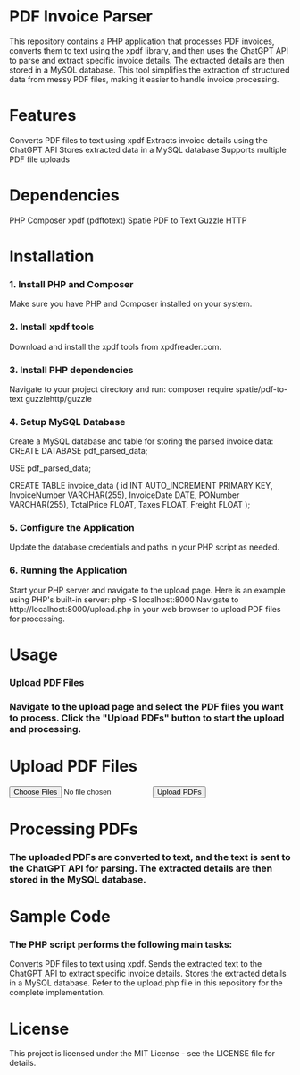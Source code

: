 # PDF Invoice Parser
This repository contains a PHP application that processes PDF invoices, converts them to text using the xpdf library, and then uses the ChatGPT API to parse and extract specific invoice details. The extracted details are then stored in a MySQL database. This tool simplifies the extraction of structured data from messy PDF files, making it easier to handle invoice processing.

# Features
Converts PDF files to text using xpdf
Extracts invoice details using the ChatGPT API
Stores extracted data in a MySQL database
Supports multiple PDF file uploads

# Dependencies
PHP
Composer
xpdf (pdftotext)
Spatie PDF to Text
Guzzle HTTP

# Installation
### 1. Install PHP and Composer
Make sure you have PHP and Composer installed on your system.

### 2. Install xpdf tools
Download and install the xpdf tools from xpdfreader.com.

### 3. Install PHP dependencies
Navigate to your project directory and run:
composer require spatie/pdf-to-text guzzlehttp/guzzle

### 4. Setup MySQL Database
Create a MySQL database and table for storing the parsed invoice data:
CREATE DATABASE pdf_parsed_data;

USE pdf_parsed_data;

CREATE TABLE invoice_data (
    id INT AUTO_INCREMENT PRIMARY KEY,
    InvoiceNumber VARCHAR(255),
    InvoiceDate DATE,
    PONumber VARCHAR(255),
    TotalPrice FLOAT,
    Taxes FLOAT,
    Freight FLOAT
);

### 5. Configure the Application
Update the database credentials and paths in your PHP script as needed.

### 6. Running the Application
Start your PHP server and navigate to the upload page. Here is an example using PHP's built-in server:
php -S localhost:8000
Navigate to http://localhost:8000/upload.php in your web browser to upload PDF files for processing.

# Usage
### Upload PDF Files
### Navigate to the upload page and select the PDF files you want to process. Click the "Upload PDFs" button to start the upload and processing.

<!DOCTYPE html>
<html lang="en">
<head>
    <meta charset="UTF-8">
    <title>Upload PDF Files</title>
</head>
<body>
    <h1>Upload PDF Files</h1>
    <form action="upload.php" method="post" enctype="multipart/form-data">
        <input type="file" name="pdfFiles[]" multiple accept=".pdf">
        <button type="submit">Upload PDFs</button>
    </form>
</body>
</html>

# Processing PDFs
### The uploaded PDFs are converted to text, and the text is sent to the ChatGPT API for parsing. The extracted details are then stored in the MySQL database.

# Sample Code
### The PHP script performs the following main tasks:

Converts PDF files to text using xpdf.
Sends the extracted text to the ChatGPT API to extract specific invoice details.
Stores the extracted details in a MySQL database.
Refer to the upload.php file in this repository for the complete implementation.

# License
This project is licensed under the MIT License - see the LICENSE file for details.

